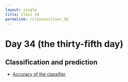 ```yaml
---
layout: single
title: Class 34
permalink: /classes/class_34
---
```


# Day 34 (the thirty-fifth day)

## Classification and prediction

* [Accuracy of the classifier](../chapters/09/Accuracy_of_the_Classifier)
